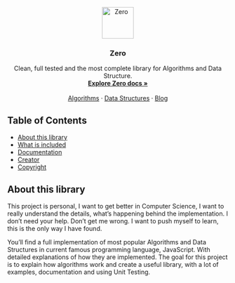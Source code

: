 <p align='center'>
  <a href='#'>
    <img src='https://storage.googleapis.com/agzeri/zero.svg' alt='Zero' width=72 height=72 />
  </a>

  <h3 align='center'>Zero</h3>

  <p align='center'>
    Clean, full tested and the most complete library for Algorithms and Data Structure.
    <br />
    <a href='#'><strong>Explore Zero docs »</strong></a>
    <br>
    <br>
    <a href='#'>Algorithms</a>
    ·
    <a href='#'>Data Structures</a>
    ·
    <a href='#'>Blog</a>
  </p>
</p>

## Table of Contents

- [About this library](#about-this-library)
- [What is included](#what-is-included)
- [Documentation](#documentation)
- [Creator](#creator)
- [Copyright](#copyright)

## About this library

This project is personal, I want to get better in Computer Science, I want to really understand the details, what’s happening behind the implementation. I don’t need your help. Don’t get me wrong. I want to push myself to learn, this is the only way I have found.

You’ll find a full implementation of most popular Algorithms and Data Structures in current famous programming language, JavaScript. With detailed explanations of how they are implemented. The goal for this project is to explain how algorithms work and create a useful library, with a lot of examples, documentation and using Unit Testing.
